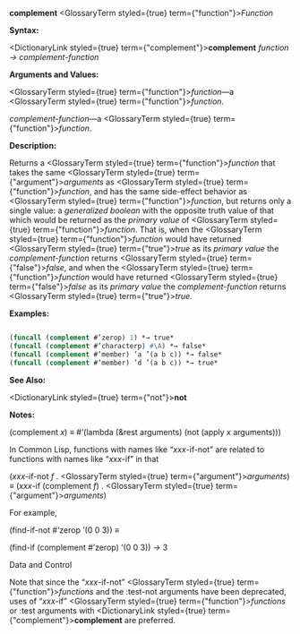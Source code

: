 **complement** <GlossaryTerm styled={true} term={"function"}><i>Function</i></GlossaryTerm> 



**Syntax:** 



<DictionaryLink styled={true} term={"complement"}><b>complement</b></DictionaryLink> *function → complement-function* 



**Arguments and Values:** 



<GlossaryTerm styled={true} term={"function"}><i>function</i></GlossaryTerm>—a <GlossaryTerm styled={true} term={"function"}><i>function</i></GlossaryTerm>. 



*complement-function*—a <GlossaryTerm styled={true} term={"function"}><i>function</i></GlossaryTerm>. 



**Description:** 



Returns a <GlossaryTerm styled={true} term={"function"}><i>function</i></GlossaryTerm> that takes the same <GlossaryTerm styled={true} term={"argument"}><i>arguments</i></GlossaryTerm> as <GlossaryTerm styled={true} term={"function"}><i>function</i></GlossaryTerm>, and has the same side-effect behavior as <GlossaryTerm styled={true} term={"function"}><i>function</i></GlossaryTerm>, but returns only a single value: a *generalized boolean* with the opposite truth value of that which would be returned as the *primary value* of <GlossaryTerm styled={true} term={"function"}><i>function</i></GlossaryTerm>. That is, when the <GlossaryTerm styled={true} term={"function"}><i>function</i></GlossaryTerm> would have returned <GlossaryTerm styled={true} term={"true"}><i>true</i></GlossaryTerm> as its *primary value* the *complement-function* returns <GlossaryTerm styled={true} term={"false"}><i>false</i></GlossaryTerm>, and when the <GlossaryTerm styled={true} term={"function"}><i>function</i></GlossaryTerm> would have returned <GlossaryTerm styled={true} term={"false"}><i>false</i></GlossaryTerm> as its *primary value* the *complement-function* returns <GlossaryTerm styled={true} term={"true"}><i>true</i></GlossaryTerm>. 



**Examples:**
```lisp

(funcall (complement #’zerop) 1) *→ true* 
(funcall (complement #’characterp) #\A) *→ false* 
(funcall (complement #’member) ’a ’(a b c)) *→ false* 
(funcall (complement #’member) ’d ’(a b c)) *→ true* 

```
**See Also:** 



<DictionaryLink styled={true} term={"not"}><b>not</b></DictionaryLink> 



**Notes:** 



(complement *x*) *≡* #’(lambda (&amp;rest arguments) (not (apply *x* arguments))) 



In Common Lisp, functions with names like “*xxx*-if-not” are related to functions with names like “*xxx*-if” in that 



(*xxx*-if-not *f* . <GlossaryTerm styled={true} term={"argument"}><i>arguments</i></GlossaryTerm>) *≡* (*xxx*-if (complement *f*) . <GlossaryTerm styled={true} term={"argument"}><i>arguments</i></GlossaryTerm>) 



For example, 



(find-if-not #’zerop ’(0 0 3)) *≡* 



(find-if (complement #’zerop) ’(0 0 3)) *→* 3 



Data and Control 











Note that since the “*xxx*-if-not” <GlossaryTerm styled={true} term={"function"}><i>functions</i></GlossaryTerm> and the :test-not arguments have been deprecated, uses of “*xxx*-if” <GlossaryTerm styled={true} term={"function"}><i>functions</i></GlossaryTerm> or :test arguments with <DictionaryLink styled={true} term={"complement"}><b>complement</b></DictionaryLink> are preferred. 



